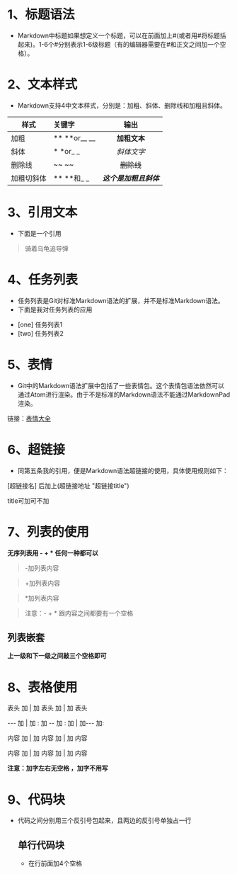 # 1、标题语法
+ Markdown中标题如果想定义一个标题，可以在前面加上#(或者用#将标题括起来)。1-6个#分别表示1-6级标题（有的编辑器需要在#和正文之间加一个空格）。

# 2、文本样式
- Markdown支持4中文本样式，分别是：加粗、斜体、删除线和加粗且斜体。

样式|关键字|输出
---|:---|:---:
加粗|** **or__ __|**加粗文本**
斜体|* *or_ _ |*斜体文字* 
删除线|~~ ~~ | ~~删除线~~
加粗切斜体|** **和_ _| **_这个是加粗且斜体_**

# 3、引用文本
* 下面是一个引用
>骑着乌龟追导弹

# 4、任务列表
+ 任务列表是Git对标准Markdown语法的扩展，并不是标准Markdown语法。
+ 下面是我对任务列表的应用
- [one] 任务列表1
- [two] 任务列表2

# 5、表情
+ Git中的Markdown语法扩展中包括了一些表情包。这个表情包语法依然可以通过Atom进行渲染。由于不是标准的Markdown语法不能通过MarkdownPad渲染。

链接：[表情大全](http://www.webpagefx.com/tools/emoji-cheat-sheet/)

# 6、超链接
+ 同第五条我的引用，便是Markdown语法超链接的使用，具体使用规则如下：

 [超链接名] 后加上(超链接地址 "超链接title")
 
 title可加可不加
 # 7、列表的使用
 **无序列表用 - + * 任何一种都可以**
>-加列表内容

>+加列表内容

>*加列表内容

>注意：- + * 跟内容之间都要有一个空格
 
## 列表嵌套
**上一级和下一级之间敲三个空格即可**

# 8、表格使用
表头 加 | 加 表头 加 | 加 表头

--- 加 | 加 : 加 -- 加 : 加 | 加--- 加:

内容 加 | 加 内容 加 | 加 内容

内容 加 | 加 内容 加 | 加 内容

__注意：加字左右无空格 ，加字不用写__

# 9、代码块
+ 代码之间分别用三个反引号包起来，且两边的反引号单独占一行
   ## 单行代码块
   + 在行前面加4个空格
   
